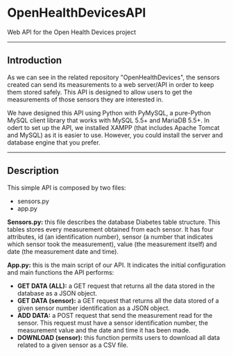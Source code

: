 # OpenHealthDevicesAPI
Web API for the Open Health Devices project

<hr>

<h2>Introduction</h2>

As we can see in the related repository "OpenHealthDevices", the sensors created can send its measurements to a web server/API in order to keep them stored safely. This API is designed to allow users to get the measurements of those sensors they are interested in. 

We have designed this API using Python with PyMySQL, a pure-Python MySQL client library that works with MySQL 5.5+ and MariaDB 5.5+. In odert to set up the API, we installed XAMPP (that includes Apache Tomcat and MySQL) as it is easier to use. However, you could install the server and database engine that you prefer.

<hr>

<h2>Description</h2>

This simple API is composed by two files:

<ul>
  <li>sensors.py</li>
  <li>app.py</li>
</ul>

<b>Sensors.py:</b> this file describes the database Diabetes table structure. This tables stores every measurement obtained from each sensor. It has four attributes, id (an identification number), sensor (a number that indicates which sensor took the measurement), value (the measurement itself) and date (the measurement date and time). 

<b>App.py:</b> this is the main script of our API. It indicates the initial configuration and main functions the API performs:
<ul>
  <li><b>GET DATA (ALL):</b> a GET request that returns all the data stored in the database as a JSON object.</li>
  <li><b>GET DATA (sensor):</b> a GET request that returns all the data stored of a given sensor number identification as a JSON object.</li>
  <li><b>ADD DATA:</b> a POST request that send the measurement read for the sensor. This request must have a sensor identification number, the measurement value and the date and time it has been made.</li>
  <li><b>DOWNLOAD (sensor):</b> this function permits users to download all data related to a given sensor as a CSV file.</li>
